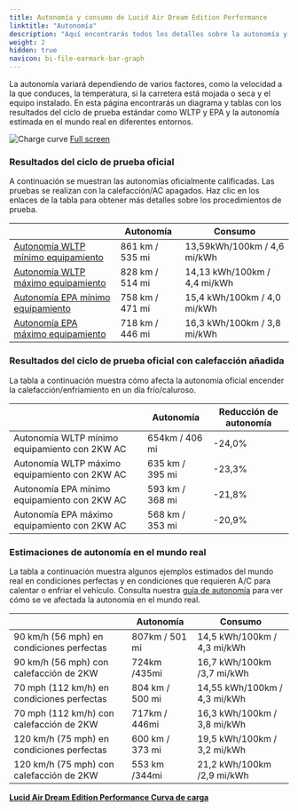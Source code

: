 ```yaml
---
title: Autonomía y consumo de Lucid Air Dream Edition Performance
linktitle: "Autonomía"
description: "Aquí encontrarás todos los detalles sobre la autonomía y el consumo del Lucid Air Dream Edition Performance."
weight: 2
hidden: true
navicon: bi-file-earmark-bar-graph
---
```

<!-- markdownlint-disable MD033 -->
<!-- markdownlint-disable MD010 -->

La autonomía variará dependiendo de varios factores, como la velocidad a la que conduces, la temperatura, si la carretera está mojada o seca y el equipo instalado. En esta página encontrarás un diagrama y tablas con los resultados del ciclo de prueba estándar como WLTP y EPA y la autonomía estimada en el mundo real en diferentes entornos.

<img class="img-fluid" alt="Charge curve" src="/images//models/lucid/air/air_dream_edition_performance/range.svg"/>
<a href="/images/models/lucid/air/air_dream_edition_performance/range.svg">Full screen</a>

### Resultados del ciclo de prueba oficial

A continuación se muestran las autonomías oficialmente calificadas. Las pruebas se realizan con la calefacción/AC apagados. Haz clic en los enlaces de la tabla para obtener más detalles sobre los procedimientos de prueba.

<div class="table-responsive">
<table class="table table-striped border">
	<thead>
		<tr>
			<th>
			</th>
			<th>
				Autonomía
			</th>
			<th>
				Consumo
			</th>
		</tr>
	</thead>
	<tbody>
		<tr>
			<td>
				<a href="../../../../../guides/understandingrange/wltp/ ">
					Autonomía WLTP mínimo equipamiento
				</a>
			</td>
			<td>
				861 km / 535 mi
			</td>
			<td>
				13,59kWh/100km / 4,6 mi/kWh
			</td>
		</tr>
		<tr>
			<td>
				<a href="../../../../../guides/understandingrange/wltp/ ">
					Autonomía WLTP máximo equipamiento
				</a>
			</td>
			<td>
				828 km / 514 mi
			</td>
			<td>
				14,13 kWh/100km / 4,4 mi/kWh
			</td>
		</tr>
		<tr>
			<td>
				<a href="../../../../../guides/understandingrange/epa/ ">
					Autonomía EPA mínimo equipamiento
				</a>
			</td>
			<td>
				758 km / 471 mi
			</td>
			<td>
				15,4 kWh/100km / 4,0 mi/kWh
			</td>
		</tr>
		<tr>
			<td>
				<a href="../../../../../guides/understandingrange/epa/ ">
					Autonomía EPA máximo equipamiento
				</a>
			</td>
			<td>
				718 km / 446 mi
			</td>
			<td>
				16,3 kWh/100km / 3,8 mi/kWh
			</td>
		</tr>
	</tbody>
</table>
</div>

### Resultados del ciclo de prueba oficial con calefacción añadida

La tabla a continuación muestra cómo afecta la autonomía oficial encender la calefacción/enfriamiento en un día frío/caluroso.

<div class="table-responsive">
<table class="table table-striped border">
	<thead>
		<tr>
			<th>
			</th>
			<th>
				Autonomía
			</th>
			<th>
				Reducción de autonomía
			</th>
		</tr>
	</thead>
	<tbody>
		<tr>
			<td>
				Autonomía WLTP mínimo equipamiento con 2KW AC
			</td>
			<td>
				 654km / 406 mi 
			</td>
			<td>
				-24,0%
			</td>
		</tr>
		<tr>
			<td>
				Autonomía WLTP máximo equipamiento con 2KW AC
			</td>
			<td>
				635 km / 395 mi
			</td>
			<td>
				-23,3%
			</td>
		</tr>
		<tr>
			<td>
				Autonomía EPA mínimo equipamiento con 2KW AC
			</td>
			<td>
				593 km / 368 mi
			</td>
			<td>
				-21,8%
			</td>
		</tr>
		<tr>
			<td>
				Autonomía EPA máximo equipamiento con 2KW AC
			</td>
			<td>
				568 km / 353 mi
			</td>
			<td>
				-20,9%
			</td>
		</tr>
	</tbody>
</table>
</div>

### Estimaciones de autonomía en el mundo real

La tabla a continuación muestra algunos ejemplos estimados del mundo real en condiciones perfectas y en condiciones que requieren A/C para calentar o enfriar el vehículo. Consulta nuestra [guía de autonomía](../../../../../guides/understandingrange/) para ver cómo se ve afectada la autonomía en el mundo real.

<div class="table-responsive">
<table class="table table-striped border">
	<thead>
		<tr>
			<th>
			</th>
			<th>
				Autonomía
			</th>
			<th>
				Consumo
			</th>
		</tr>
	</thead>
	<tbody>
		<tr>
			<td>
				90 km/h (56 mph) en condiciones perfectas
			</td>
			<td>
				807km / 501 mi
			</td>
			<td>
				14,5 kWh/100km / 4,3 mi/kWh
			</td>
		</tr>
		<tr>
			<td>
				90 km/h (56 mph) con calefacción de 2KW
			</td>
			<td>
				724km /435mi
			</td>
			<td>
				16,7 kWh/100km /3,7 mi/kWh 
			</td>
		</tr>
		<tr>
			<td>
				70 mph (112 km/h) en condiciones perfectas
			</td>
			<td>
				804 km / 500 mi
			</td>
			<td>
				14,55 kWh/100km / 4,3 mi/kWh
			</td>
		</tr>
		<tr>
			<td>
				70 mph (112 km/h) con calefacción de 2KW
			</td>
			<td>
				717km / 446mi
			</td>
			<td>
				16,3 kWh/100km / 3,8 mi/kWh  
			</td>
		</tr>
		<tr>
			<td>
				120 km/h (75 mph) en condiciones perfectas
			</td>
			<td>
				600 km / 373 mi
			</td>
			<td>
				19,5 kWh/100km / 3,2 mi/kWh
			</td>
		</tr>
		<tr>
			<td>
				120 km/h (75 mph) con calefacción de 2KW
			</td>
			<td>
				553 km /344mi
			</td>
			<td>
				21,2 kWh/100km /2,9 mi/kWh
			</td>
		</tr>
	</tbody>
</table>
</div>
<div class="mt-3 mb-3">
<a href="../" class="text-decoration-none text-black">
<strong><i class="bi-arrow-left"></i> Lucid Air Dream Edition Performance </strong>
</a>
<a href="../chargingcurve/" class="text-decoration-none text-black float-end">
<strong>Curva de carga <i class="bi-arrow-right"></i></strong>
</a>
</div>
